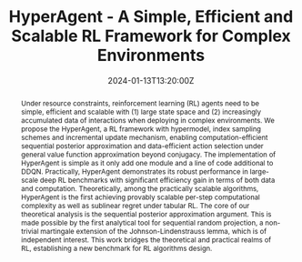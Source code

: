 ---
title: HyperAgent - A Simple, Efficient and Scalable RL Framework for Complex Environments

event: Contributed Talk in The third doctoral and postdoctoral Daoyuan academic forum. Best paper award
# event_url: https://example.org

location: Daoyuan Building
address:
  # street: 450 Serra Mall
  city: Shenzhen
  # region: CA
  # postcode: '94305'
  country: China

summary: Practically and provably efficient RL under resource constraints!
abstract: Under resource constraints, reinforcement learning (RL) agents need to be simple, efficient and scalable with (1) large state space and (2) increasingly accumulated data of interactions when deploying in complex environments. We propose the HyperAgent, a RL framework with hypermodel, index sampling schemes and incremental update mechanism, enabling computation-efficient sequential posterior approximation and data-efficient action selection under general value function approximation beyond conjugacy. The implementation of HyperAgent is simple as it only add one module and a line of code additional to DDQN. Practically, HyperAgent demonstrates its robust performance in large-scale deep RL benchmarks with significant efficiency gain in terms of both data and computation. Theoretically, among the practically scalable algorithms, HyperAgent is the first achieving provably scalable per-step computational complexity as well as sublinear regret under tabular RL. The core of our theoretical analysis is the sequential posterior approximation argument. This is made possible by the first analytical tool for sequential random projection, a non-trivial martingale extension of the Johnson-Lindenstrauss lemma, which is of independent interest. This work bridges the theoretical and practical realms of RL, establishing a new benchmark for RL algorithms design.



# Talk start and end times.
#   End time can optionally be hidden by prefixing the line with `#`.
date: '2024-01-13T13:20:00Z'
# date_end: '2024-01-13T13:50:00Z'
all_day: false

# Schedule page publish date (NOT talk date).
publishDate: '2017-01-01T00:00:00Z'

draft: false

authors:
  - admin
tags:
  - Efficiency
  - Reinforcement Learning
  - Algorithm
  - Deep Learning
  - Regret
  - Random Projection

# Is this a featured talk? (true/false)
featured: true

# image:
#   caption: 'Image credit: [**Unsplash**](https://unsplash.com/photos/bzdhc5b3Bxs)'
#   focal_point: Right

links:
- icon: twitter
  icon_pack: fab
  name: Follow
  url: https://twitter.com/RichardYRLi
- icon: weixin
  icon_pack: fab
  name: News
  url: https://mp.weixin.qq.com/s/erfgIgYJCjYg2aRTnqseuQ
# https://docs.hugoblox.com/getting-started/page-builder/

url_code: ''
url_pdf: ''
url_slides: 'uploads/slides/HyperAgent_slides_0113_2024.pdf'
url_video: ''


# Markdown Slides (optional).
#   Associate this talk with Markdown slides.
#   Simply enter your slide deck's filename without extension.
#   E.g. `slides = "example-slides"` references `content/slides/example-slides.md`.
#   Otherwise, set `slides = ""`.
# slides: example

# Projects (optional).
#   Associate this post with one or more of your projects.
#   Simply enter your project's folder or file name without extension.
#   E.g. `projects = ["internal-project"]` references `content/project/deep-learning/index.md`.
#   Otherwise, set `projects = []`.
projects:
  - Efficient RL
---